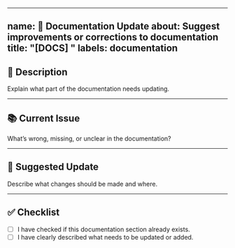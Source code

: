 
---
name: 🧾 Documentation Update
about: Suggest improvements or corrections to documentation
title: "[DOCS] <short description>"
labels: documentation
---

## 📝 Description

Explain what part of the documentation needs updating.

---

## 📚 Current Issue

What’s wrong, missing, or unclear in the documentation?

---

## 🧠 Suggested Update

Describe what changes should be made and where.

---

## ✅ Checklist

- [ ] I have checked if this documentation section already exists.  
- [ ] I have clearly described what needs to be updated or added.  
